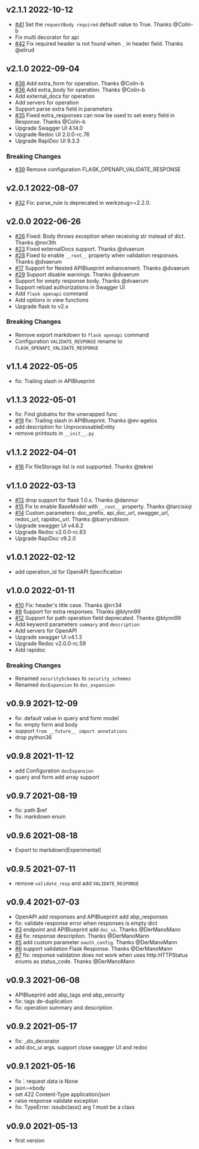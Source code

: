 ## v2.1.1 2022-10-12

- [#41](https://github.com/luolingchun/flask-openapi3/issues/41) Set the `requestBody required` default value to True. Thanks @Colin-b
- Fix multi decorator for api
- [#42](https://github.com/luolingchun/flask-openapi3/issues/42) Fix required header is not found when `_` in header field. Thanks @elirud

## v2.1.0 2022-09-04

- [#36](https://github.com/luolingchun/flask-openapi3/issues/36) Add extra_form for operation. Thanks @Colin-b
- [#36](https://github.com/luolingchun/flask-openapi3/issues/36) Add extra_body for operation. Thanks @Colin-b
- Add external_docs for operation
- Add servers for operation
- Support parse extra field in parameters
- [#35](https://github.com/luolingchun/flask-openapi3/issues/35) Fixed extra_responses can now be used to set every field in Response. Thanks @Colin-b
- Upgrade Swagger UI 4.14.0
- Upgrade Redoc UI 2.0.0-rc.76
- Upgrade RapiDoc UI 9.3.3


### Breaking Changes

- [#39](https://github.com/luolingchun/flask-openapi3/issues/39) Remove configuration FLASK_OPENAPI_VALIDATE_RESPONSE


## v2.0.1 2022-08-07

- [#32](https://github.com/luolingchun/flask-openapi3/issues/32) Fix: parse_rule is deprecated in werkzeug>=2.2.0.

## v2.0.0 2022-06-26

- [#26](https://github.com/luolingchun/flask-openapi3/issues/26) Fixed: Body throws exception when receiving str instead of dict. Thanks @nor3th
- [#23](https://github.com/luolingchun/flask-openapi3/pull/23) Fixed externalDocs support. Thanks @dvaerum
- [#28](https://github.com/luolingchun/flask-openapi3/pull/28) Fixed to enable `__root__` property when validation responses. Thanks @dvaerum
- [#17](https://github.com/luolingchun/flask-openapi3/issues/17) Support for Nested APIBlueprint enhancement. Thanks @dvaerum
- [#29](https://github.com/luolingchun/flask-openapi3/pull/29) Support disable warnings. Thanks @dvaerum
- Support for empty response body. Thanks @dvaerum
- Support reload authorizations in Swagger UI
- Add `flask openapi` command
- Add options in view functions
- Upgrade flask to v2.x

### Breaking Changes

- Remove export markdown to `flask openapi` command
- Configuration `VALIDATE_RESPONSE` rename to `FLASK_OPENAPI_VALIDATE_RESPONSE`

## v1.1.4 2022-05-05

- fix: Trailing slash in APIBlueprint

## v1.1.3 2022-05-01

- fix: Find globalns for the unwrapped func
- [#19](https://github.com/luolingchun/flask-openapi3/issues/19) fix: Trailing slash in APIBlueprint. Thanks @ev-agelos
- add description for UnprocessableEntity
- remove printouts in `__init__.py`

## v1.1.2 2022-04-01

- [#16](https://github.com/luolingchun/flask-openapi3/issues/16) Fix fileStorage list is not supported. Thanks @tekrei

## v1.1.0 2022-03-13

- [#13](https://github.com/luolingchun/flask-openapi3/issues/13) drop support for flask 1.0.x. Thanks @danmur
- [#15](https://github.com/luolingchun/flask-openapi3/pull/15) Fix to enable BaseModel with `__root__` property. Thanks @tarcisiojr
- [#14](https://github.com/luolingchun/flask-openapi3/pull/14) Custom parameters: doc_prefix, api_doc_url, swagger_url, redoc_url, rapidoc_url. Thanks @barryrobison
- Upgrade swagger UI v4.6.2
- Upgrade Redoc v2.0.0-rc.63
- Upgrade RapiDoc v9.2.0

## v1.0.1 2022-02-12

- add operation_id for OpenAPI Specification

## v1.0.0 2022-01-11

- [#10](https://github.com/luolingchun/flask-openapi3/issues/10) Fix: header's title case. Thanks @rrr34
- [#9](https://github.com/luolingchun/flask-openapi3/issues/9) Support for extra responses. Thanks @blynn99
- [#12](https://github.com/luolingchun/flask-openapi3/pull/12) Support for path operation field deprecated. Thanks @blynn99
- Add keyword parameters `summary` and `description`
- Add servers for OpenAPI
- Upgrade swagger UI v4.1.3
- Upgrade Redoc v2.0.0-rc.59
- Add rapidoc

### Breaking Changes

- Renamed `securitySchemes` to `security_schemes`
- Renamed `docExpansion` to `doc_expansion`

## v0.9.9 2021-12-09

- fix: default value in query and form model
- fix: empty form and body
- support `from __future__ import annotations`
- drop python36

## v0.9.8 2021-11-12

- add Configuration `docExpansion`
- query and form add array support

## v0.9.7 2021-08-19

- fix: path $ref
- fix: markdown enum

## v0.9.6 2021-08-18

- Export to markdown(Experimental)

## v0.9.5 2021-07-11

- remove `validate_resp` and add `VALIDATE_RESPONSE`

## v0.9.4 2021-07-03

- OpenAPI add responses and APIBlueprint add abp_responses
- fix: validate response error when responses is empty dict
- [#3](https://github.com/luolingchun/flask-openapi3/issues/3) endpoint and APIBlueprint add `doc_ui`. Thanks
  @DerManoMann
- [#4](https://github.com/luolingchun/flask-openapi3/issues/4) fix: response description. Thanks @DerManoMann
- [#5](https://github.com/luolingchun/flask-openapi3/issues/5) add custom parameter `oauth_config`. Thanks @DerManoMann
- [#6](https://github.com/luolingchun/flask-openapi3/issues/6) support validation Flask Response. Thanks @DerManoMann
- [#7](https://github.com/luolingchun/flask-openapi3/issues/7) fix: response validation does not work when uses
  http.HTTPStatus enums as status_code. Thanks @DerManoMann

## v0.9.3 2021-06-08

- APIBlueprint add abp_tags and abp_security
- fix: tags de-duplication
- fix: operation summary and description

## v0.9.2 2021-05-17

- fix: _do_decorator
- add doc_ui args. support close swagger UI and redoc

## v0.9.1 2021-05-16

- fix：request data is None
- json-->body
- set 422 Content-Type application/json
- raise response validate exception
- fix: TypeError: issubclass() arg 1 must be a class

## v0.9.0 2021-05-13

- first version
